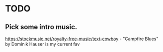 # TODO

## Pick some intro music.

https://stockmusic.net/royalty-free-music/text-cowboy - "Campfire Blues" by Dominik Hauser is my current fav
